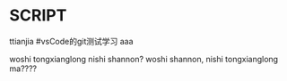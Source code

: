 # SCRIPT
ttianjia 
#vsCode的git测试学习
aaa




woshi tongxianglong   nishi shannon?
woshi shannon, nishi tongxianglong ma????